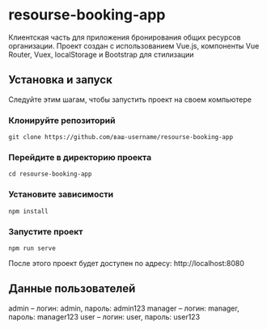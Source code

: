 # resourse-booking-app

Клиентская часть для приложения бронирования общих ресурсов организации. Проект создан с использованием Vue.js, компоненты Vue Router, Vuex, localStorage и Bootstrap для стилизации

## Установка и запуск
Следуйте этим шагам, чтобы запустить проект на своем компьютере

### Клонируйте репозиторий

```
git clone https://github.com/ваш-username/resourse-booking-app
```

### Перейдите в директорию проекта
```
cd resourse-booking-app
```

### Установите зависимости
```
npm install
```

### Запустите проект
```
npm run serve
```

После этого проект будет доступен по адресу: http://localhost:8080

## Данные пользователей

admin – логин: admin, пароль: admin123
manager – логин: manager, пароль: manager123
user – логин: user, пароль: user123
